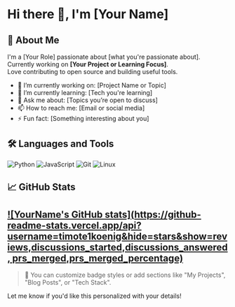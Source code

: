 # Hi there 👋, I'm [Your Name]

## 🚀 About Me
I'm a [Your Role] passionate about [what you're passionate about].  
Currently working on **[Your Project or Learning Focus]**.  
Love contributing to open source and building useful tools.

- 🔭 I’m currently working on: [Project Name or Topic]
- 🌱 I’m currently learning: [Tech you're learning]
- 💬 Ask me about: [Topics you’re open to discuss]
- 📫 How to reach me: [Email or social media]
- ⚡ Fun fact: [Something interesting about you]

## 🛠️ Languages and Tools
![Python](https://img.shields.io/badge/Python-3670A0?style=for-the-badge&logo=python&logoColor=ffdd54)
![JavaScript](https://img.shields.io/badge/JavaScript-323330?style=for-the-badge&logo=javascript)
![Git](https://img.shields.io/badge/Git-F05032?style=for-the-badge&logo=git)
![Linux](https://img.shields.io/badge/Linux-FCC624?style=for-the-badge&logo=linux&logoColor=black)

## 📈 GitHub Stats
[![YourName's GitHub stats](https://github-readme-stats.vercel.app/api?username=timote1koenig&hide=stars&show=reviews,discussions_started,discussions_answered, prs_merged,prs_merged_percentage)](https://github.com/anuraghazra/github-readme-stats)
---

> 🔗 You can customize badge styles or add sections like "My Projects", "Blog Posts", or "Tech Stack".

Let me know if you'd like this personalized with your details!
